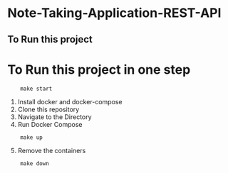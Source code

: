 # Note-Taking-Application-REST-API

## To Run this project 

# To Run this project in one step
```
    make start
```

1. Install docker and docker-compose
2. Clone this repository
3. Navigate to the Directory
4. Run Docker Compose
```
    make up
```
5. Remove the containers
```
    make down
```
